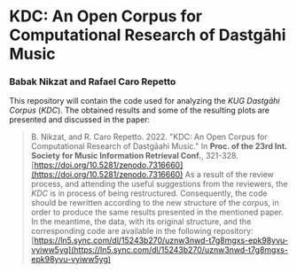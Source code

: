 # KDC: An Open Corpus for Computational Research of Dastgāhi Music
### Babak Nikzat and Rafael Caro Repetto
This repository will contain the code used for analyzing the *KUG Dastgāhi Corpus* (*KDC*). The obtained results and some of the resulting plots are presented and discussed in the paper:
> B. Nikzat, and R. Caro Repetto. 2022. "KDC: An Open Corpus for Computational Research of Dastgāahi Music." In **Proc. of the 23rd Int.
Society for Music Information Retrieval Conf.**, 321-328. [https://doi.org/10.5281/zenodo.7316660](https://doi.org/10.5281/zenodo.7316660)
As a result of the review process, and attending the useful suggestions from the reviewers, the *KDC* is in process of being restructured. Consequently, the code should be rewritten according to the new structure of the corpus, in order to produce the same results presented in the mentioned paper.
In the meantime, the data, with its original structure, and the corresponding code are available in the following repository: [https://ln5.sync.com/dl/15243b270/uznw3nwd-t7g8mgxs-epk98yvu-vyiww5yg](https://ln5.sync.com/dl/15243b270/uznw3nwd-t7g8mgxs-epk98yvu-vyiww5yg)
